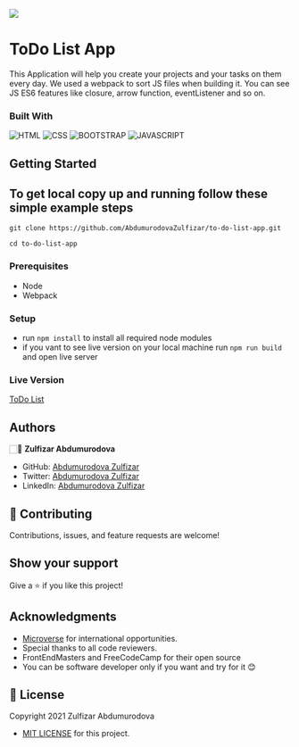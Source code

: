 ![](https://img.shields.io/badge/Microverse-blueviolet) 
# ToDo List App

This Application will help you create your projects and your tasks on them every day. We used a webpack to sort JS files when building it. You can see JS ES6 features like closure, arrow function, eventListener and so on.


### Built With

![HTML](https://img.shields.io/badge/html5%20-%23E34F26.svg?&style=for-the-badge&logo=html5&logoColor=white)
![CSS](https://img.shields.io/badge/css3%20-%231572B6.svg?&style=for-the-badge&logo=css3&logoColor=white)
![BOOTSTRAP](https://img.shields.io/badge/bootstrap%20-%23563D7C.svg?&style=for-the-badge&logo=bootstrap&logoColor=white) 
![JAVASCRIPT](https://img.shields.io/badge/javascript%20-%23323330.svg?&style=for-the-badge&logo=javascript&logoColor=%23F7DF1E")

## Getting Started

## To get local copy up and running follow these simple example steps

```
git clone https://github.com/AbdumurodovaZulfizar/to-do-list-app.git
```

```
cd to-do-list-app
```
### Prerequisites

- Node
- Webpack

### Setup
- run `npm install` to install all required node modules
- if you vant to see live version on your local machine run `npm run build` and open live server

### Live Version

[ToDo List](https://abdumurodovazulfizar.github.io/to-do-list-app/)

## Authors

🏻‍💼 **Zulfizar Abdumurodova**

- GitHub: [Abdumurodova Zulfizar](https://github.com/AbdumurodovaZulfizar) 
- Twitter: [Abdumurodova Zulfizar](https://twitter.com/Zulfiza70357085)
- LinkedIn: [Abdumurodova Zulfizar](https://www.linkedin.com/in/zulfizar-abdumurodova-a61527206/) 


## 🤝 Contributing

Contributions, issues, and feature requests are welcome!


## Show your support

Give a ⭐️ if you like this project!

## Acknowledgments

- [Microverse](https://www.microverse.org/) for international opportunities.
- Special thanks to all code reviewers.
- FrontEndMasters and FreeCodeCamp for their open source
- You can be software developer only if you want and try for it 😊

## 📝 License

Copyright 2021 Zulfizar Abdumurodova
- [MIT LICENSE](https://github.com/AbdumurodovaZulfizar/to-do-list-app/blob/build_todo/LICENSE) for this project.